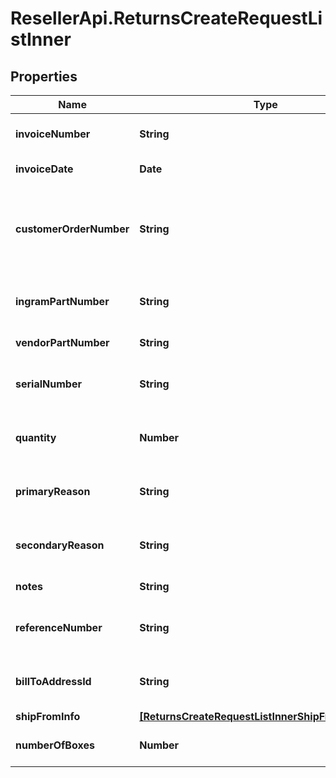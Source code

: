# ResellerApi.ReturnsCreateRequestListInner

## Properties

Name | Type | Description | Notes
------------ | ------------- | ------------- | -------------
**invoiceNumber** | **String** | The Invoice number of the order. | 
**invoiceDate** | **Date** | Date of an Invoice. | 
**customerOrderNumber** | **String** | The reseller&#39;s order number for reference in their system. | [optional] 
**ingramPartNumber** | **String** | Unique line number from Ingram. | [optional] 
**vendorPartNumber** | **String** | Vendor Part Number. | [optional] 
**serialNumber** | **String** | Serial number of the product. | [optional] 
**quantity** | **Number** | Return quantity of the product. | 
**primaryReason** | **String** | Primary reason to return the product. | 
**secondaryReason** | **String** | Secondary reason to return the product. | 
**notes** | **String** | Return notes. | [optional] 
**referenceNumber** | **String** | Reference number to return the product. | [optional] 
**billToAddressId** | **String** | Suffix used to identify billing address. | [optional] 
**shipFromInfo** | [**[ReturnsCreateRequestListInnerShipFromInfoInner]**](ReturnsCreateRequestListInnerShipFromInfoInner.md) |  | 
**numberOfBoxes** | **Number** | Number of boxes to return. | 


